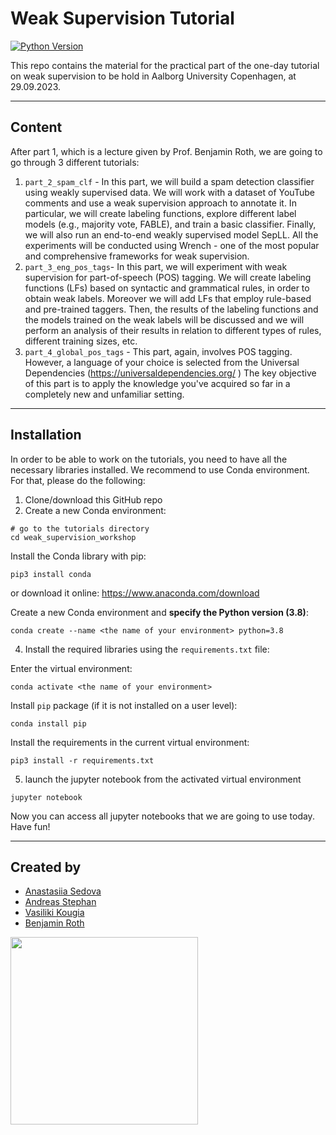 # Weak Supervision Tutorial

[![Python Version](https://img.shields.io/badge/python-3.8-blue.svg)](https://www.python.org/downloads/release/python-360/)

This repo contains the material for the practical part of the one-day tutorial on weak supervision to be hold in Aalborg University Copenhagen, at 29.09.2023. 

---
## Content 

After part 1, which is a lecture given by Prof. Benjamin Roth, we are going to go through 3 different tutorials: 
1. `part_2_spam_clf` - In this part, we will build a spam detection classifier using weakly supervised data. 
We will work with a dataset of YouTube comments and use a weak supervision approach to annotate it. 
In particular, we will create labeling functions, explore different label models (e.g., majority vote, FABLE), and train a basic classifier. 
Finally, we will also run an end-to-end weakly supervised model SepLL. 
All the experiments will be conducted using Wrench - one of the most popular and comprehensive frameworks for weak supervision.
2. `part_3_eng_pos_tags`- In this part, we will experiment with weak supervision for part-of-speech (POS) tagging. 
We will create labeling functions (LFs) based on syntactic and grammatical rules, in order to obtain weak labels. 
Moreover we will add LFs that employ rule-based and pre-trained taggers. 
Then, the results of the labeling functions and the models trained on the weak labels will be discussed and we will perform an analysis of their results in relation to different types of rules, different training sizes, etc.
3. `part_4_global_pos_tags` - This part, again, involves POS tagging. However, a language of your choice is selected from the Universal Dependencies (https://universaldependencies.org/ )
The key objective of this part is to apply the knowledge you've acquired so far in a completely new and unfamiliar setting.

---
## Installation

In order to be able to work on the tutorials, you need to have all the necessary libraries installed. 
We recommend to use Conda environment. 
For that, please do the following: 

1. Clone/download this GitHub repo
2. Create a new Conda environment:

```
# go to the tutorials directory 
cd weak_supervision_workshop
```

Install the Conda library with pip:
```
pip3 install conda       
```
or download it online: https://www.anaconda.com/download

Create a new Conda environment and **specify the Python version (3.8)**:  
```
conda create --name <the name of your environment> python=3.8
```

4. Install the required libraries using the `requirements.txt` file:

Enter the virtual environment:
```
conda activate <the name of your environment>
```

Install `pip` package (if it is not installed on a user level):
```
conda install pip
```

Install the requirements in the current virtual environment: 
```
pip3 install -r requirements.txt
```
5. launch the jupyter notebook from the activated virtual environment
```
jupyter notebook 
```

Now you can access all jupyter notebooks that we are going to use today. Have fun!

---
## Created by

- [Anastasiia Sedova](https://anasedova.github.io)
- [Andreas Stephan](https://andst.github.io)
- [Vasiliki Kougia](https://dm.cs.univie.ac.at/team/person/117900/)
- [Benjamin Roth](http://benjaminroth.net/)

<img src="img/Uni_Logo_2016.jpg" width="300"/>





